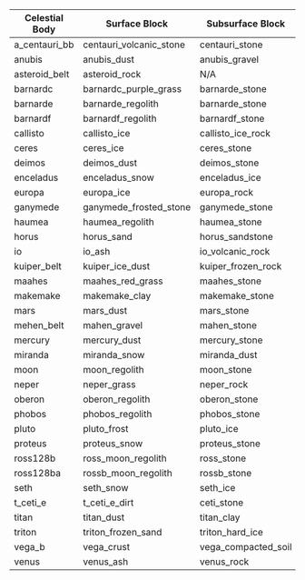 | Celestial Body | Surface Block           | Subsurface Block    | Core Block            |
|----------------|-------------------------|---------------------|-----------------------|
| a_centauri_bb  | centauri_volcanic_stone | centauri_stone      | centauri_core         |
| anubis         | anubis_dust             | anubis_gravel       | anubis_obsidian       |
| asteroid_belt  | asteroid_rock           | N/A                 | N/A                   |
| barnardc       | barnardc_purple_grass   | barnarde_stone      | barnardec_core        |
| barnarde       | barnarde_regolith       | barnarde_stone      | barnarde_stone        |
| barnardf       | barnardf_regolith       | barnardf_stone      | barnardf_stone        |
| callisto       | callisto_ice            | callisto_ice_rock   | callisto_rock         |
| ceres          | ceres_ice               | ceres_stone         | ceres_core            |
| deimos         | deimos_dust             | deimos_stone        | deimos_core           |
| enceladus      | enceladus_snow          | enceladus_ice       | enceladus_stone       |
| europa         | europa_ice              | europa_rock         | europa_core           |
| ganymede       | ganymede_frosted_stone  | ganymede_stone      | ganymede_core         |
| haumea         | haumea_regolith         | haumea_stone        | haumea_core           |
| horus          | horus_sand              | horus_sandstone     | horus_rock            |
| io             | io_ash                  | io_volcanic_rock    | io_core_magma         |
| kuiper_belt    | kuiper_ice_dust         | kuiper_frozen_rock  | N/A                   |
| maahes         | maahes_red_grass        | maahes_stone        | maahes_core make      |
| makemake       | makemake_clay           | makemake_stone      | makemake_core         |
| mars           | mars_dust               | mars_stone          | mars_core             |
| mehen_belt     | mahen_gravel            | mahen_stone         | N/A                   |
| mercury        | mercury_dust            | mercury_stone       | mercury_metallic_core |
| miranda        | miranda_snow            | miranda_dust        | miranda_core_ice      |
| moon           | moon_regolith           | moon_stone          | moon_basalt           |
| neper          | neper_grass             | neper_rock          | neper_core            |
| oberon         | oberon_regolith         | oberon_stone        | oberon_core           |
| phobos         | phobos_regolith         | phobos_stone        | phobos_core           |
| pluto          | pluto_frost             | pluto_ice           | pluto_metallic_core   |
| proteus        | proteus_snow            | proteus_stone       | proteus_rock          |
| ross128b       | ross_moon_regolith      | ross_stone          | ross_core_core        |
| ross128ba      | rossb_moon_regolith     | rossb_stone         | rossb_core_core       |
| seth           | seth_snow               | seth_ice            | seth_obsidian         |
| t_ceti_e       | t_ceti_e_dirt           | ceti_stone          | ceti_core             |
| titan          | titan_dust              | titan_clay          | titan_core_ice        |
| triton         | triton_frozen_sand      | triton_hard_ice     | triton_rock           |
| vega_b         | vega_crust              | vega_compacted_soil | vega_rock             |
| venus          | venus_ash               | venus_rock          | venus_metal           |